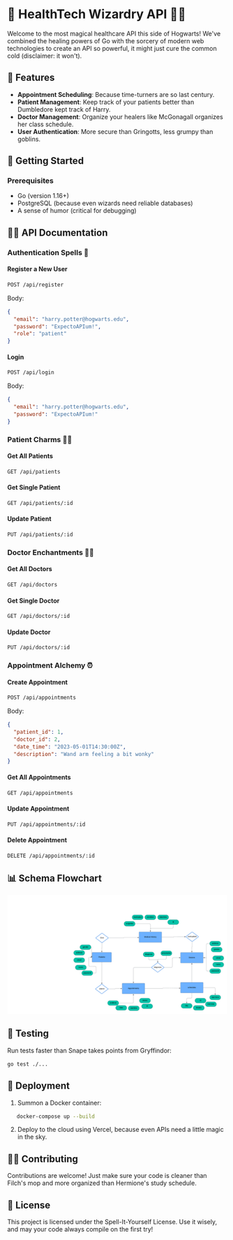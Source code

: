 
# 🏥 HealthTech Wizardry API 🧙‍♂️

Welcome to the most magical healthcare API this side of Hogwarts! We've combined the healing powers of Go with the sorcery of modern web technologies to create an API so powerful, it might just cure the common cold (disclaimer: it won't).

## 🌟 Features

- **Appointment Scheduling**: Because time-turners are so last century.
- **Patient Management**: Keep track of your patients better than Dumbledore kept track of Harry.
- **Doctor Management**: Organize your healers like McGonagall organizes her class schedule.
- **User Authentication**: More secure than Gringotts, less grumpy than goblins.

## 🚀 Getting Started

### Prerequisites

- Go (version 1.16+)
- PostgreSQL (because even wizards need reliable databases)
- A sense of humor (critical for debugging)


## 🧙‍♀️ API Documentation

### Authentication Spells 🔐

#### Register a New User
```sh
POST /api/register
```

Body:
```json
{
  "email": "harry.potter@hogwarts.edu",
  "password": "ExpectoAPIum!",
  "role": "patient"
}
```

#### Login
```sh
POST /api/login
```

Body:
```json
{
  "email": "harry.potter@hogwarts.edu",
  "password": "ExpectoAPIum!"
}
```

### Patient Charms 🧑‍⚕️

#### Get All Patients
```sh
GET /api/patients
```

#### Get Single Patient
```sh
GET /api/patients/:id
```

#### Update Patient
```sh
PUT /api/patients/:id
```

### Doctor Enchantments 👩‍⚕️

#### Get All Doctors
```sh
GET /api/doctors
```

#### Get Single Doctor
```sh
GET /api/doctors/:id
```

#### Update Doctor
```sh
PUT /api/doctors/:id
```

### Appointment Alchemy ⏰

#### Create Appointment
```sh
POST /api/appointments
```

Body:
```json
{
  "patient_id": 1,
  "doctor_id": 2,
  "date_time": "2023-05-01T14:30:00Z",
  "description": "Wand arm feeling a bit wonky"
}
```

#### Get All Appointments
```sh
GET /api/appointments
```

#### Update Appointment
```sh
PUT /api/appointments/:id
```

#### Delete Appointment
```sh
DELETE /api/appointments/:id
```

## 📊 Schema Flowchart

![Schema](./Flowchart.png)
<!--+----------------+       +----------------+
<!--|     Users      |       |   Patients     |
<!--+----------------+       +----------------+
<!--| id             |------><!--| id             |
<!--| email          |       | user_id        |
<!--| password       |       | first_name     |
<!--| role           |       | last_name      |
<!--+----------------+       | date_of_birth  |
                             | gender         |
                             | phone_number   |
                             | address        |
                             +----------------+
                                 ^
                                 |
                                 |
                         +----------------+
                         |   Doctors      |
                         +----------------+
                        <!-- | id             |
                         | user_id        |
                         | first_name     |
                         | last_name      |
                         | specialization |
                         | license_number |
                         +----------------+
                                 ^
                                 |
                         +----------------+
                         | Appointments   |
                         +----------------+
                        <!-- | id             |
                         | patient_id     |
                         | doctor_id      |
                         | date_time      |
                         | description    |
                         | status         |
                         +----------------+
-->

## 🧪 Testing

Run tests faster than Snape takes points from Gryffindor:

```sh
go test ./...
```

## 🚢 Deployment

1. Summon a Docker container:
```sh
   docker-compose up --build
```

2. Deploy to the cloud using Vercel, because even APIs need a little magic in the sky.

## 🧙‍♂️ Contributing

Contributions are welcome! Just make sure your code is cleaner than Filch's mop and more organized than Hermione's study schedule.

## 📜 License

This project is licensed under the Spell-It-Yourself License. Use it wisely, and may your code always compile on the first try!


